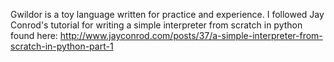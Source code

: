 Gwildor is a toy language written for practice and experience. I followed Jay Conrod's tutorial for writing a simple interpreter from scratch in python found here: http://www.jayconrod.com/posts/37/a-simple-interpreter-from-scratch-in-python-part-1
